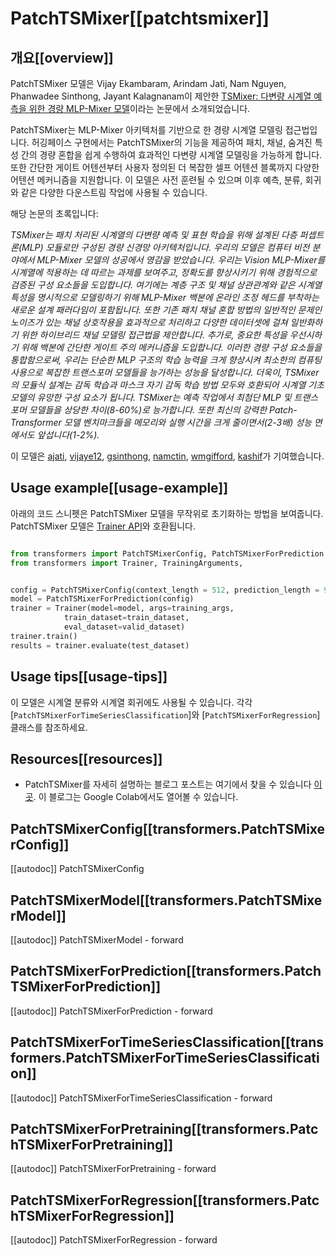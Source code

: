 <!--Copyright 2023 IBM and HuggingFace Inc. team. All rights reserved.

Licensed under the Apache License, Version 2.0 (the "License"); you may not use this file except in compliance with
the License. You may obtain a copy of the License at

http://www.apache.org/licenses/LICENSE-2.0

Unless required by applicable law or agreed to in writing, software distributed under the License is distributed on
an "AS IS" BASIS, WITHOUT WARRANTIES OR CONDITIONS OF ANY KIND, either express or implied. See the License for the
specific language governing permissions and limitations under the License.

⚠️ Note that this file is in Markdown but contain specific syntax for our doc-builder (similar to MDX) that may not be
rendered properly in your Markdown viewer.

-->

# PatchTSMixer[[patchtsmixer]]

## 개요[[overview]]

PatchTSMixer 모델은 Vijay Ekambaram, Arindam Jati, Nam Nguyen, Phanwadee Sinthong, Jayant Kalagnanam이 제안한 [TSMixer: 다변량 시계열 예측을 위한 경량 MLP-Mixer 모델](https://arxiv.org/pdf/2306.09364.pdf)이라는 논문에서 소개되었습니다.


PatchTSMixer는 MLP-Mixer 아키텍처를 기반으로 한 경량 시계열 모델링 접근법입니다. 허깅페이스 구현에서는 PatchTSMixer의 기능을 제공하여 패치, 채널, 숨겨진 특성 간의 경량 혼합을 쉽게 수행하여 효과적인 다변량 시계열 모델링을 가능하게 합니다. 또한 간단한 게이트 어텐션부터 사용자 정의된 더 복잡한 셀프 어텐션 블록까지 다양한 어텐션 메커니즘을 지원합니다. 이 모델은 사전 훈련될 수 있으며 이후 예측, 분류, 회귀와 같은 다양한 다운스트림 작업에 사용될 수 있습니다.


해당 논문의 초록입니다:

*TSMixer는 패치 처리된 시계열의 다변량 예측 및 표현 학습을 위해 설계된 다층 퍼셉트론(MLP) 모듈로만 구성된 경량 신경망 아키텍처입니다. 우리의 모델은 컴퓨터 비전 분야에서 MLP-Mixer 모델의 성공에서 영감을 받았습니다. 우리는 Vision MLP-Mixer를 시계열에 적용하는 데 따르는 과제를 보여주고, 정확도를 향상시키기 위해 경험적으로 검증된 구성 요소들을 도입합니다. 여기에는 계층 구조 및 채널 상관관계와 같은 시계열 특성을 명시적으로 모델링하기 위해 MLP-Mixer 백본에 온라인 조정 헤드를 부착하는 새로운 설계 패러다임이 포함됩니다. 또한 기존 패치 채널 혼합 방법의 일반적인 문제인 노이즈가 있는 채널 상호작용을 효과적으로 처리하고 다양한 데이터셋에 걸쳐 일반화하기 위한 하이브리드 채널 모델링 접근법을 제안합니다. 추가로, 중요한 특성을 우선시하기 위해 백본에 간단한 게이트 주의 메커니즘을 도입합니다. 이러한 경량 구성 요소들을 통합함으로써, 우리는 단순한 MLP 구조의 학습 능력을 크게 향상시켜 최소한의 컴퓨팅 사용으로 복잡한 트랜스포머 모델들을 능가하는 성능을 달성합니다. 더욱이, TSMixer의 모듈식 설계는 감독 학습과 마스크 자기 감독 학습 방법 모두와 호환되어 시계열 기초 모델의 유망한 구성 요소가 됩니다. TSMixer는 예측 작업에서 최첨단 MLP 및 트랜스포머 모델들을 상당한 차이(8-60%)로 능가합니다. 또한 최신의 강력한 Patch-Transformer 모델 벤치마크들을 메모리와 실행 시간을 크게 줄이면서(2-3배) 성능 면에서도 앞섭니다(1-2%).*

이 모델은 [ajati](https://huggingface.co/ajati), [vijaye12](https://huggingface.co/vijaye12), 
[gsinthong](https://huggingface.co/gsinthong), [namctin](https://huggingface.co/namctin),
[wmgifford](https://huggingface.co/wmgifford), [kashif](https://huggingface.co/kashif)가 기여했습니다.

## Usage example[[usage-example]]

아래의 코드 스니펫은 PatchTSMixer 모델을 무작위로 초기화하는 방법을 보여줍니다. 
PatchTSMixer 모델은 [Trainer API](../trainer.md)와 호환됩니다.

```python

from transformers import PatchTSMixerConfig, PatchTSMixerForPrediction
from transformers import Trainer, TrainingArguments,


config = PatchTSMixerConfig(context_length = 512, prediction_length = 96)
model = PatchTSMixerForPrediction(config)
trainer = Trainer(model=model, args=training_args, 
            train_dataset=train_dataset,
            eval_dataset=valid_dataset)
trainer.train()
results = trainer.evaluate(test_dataset)
```

## Usage tips[[usage-tips]]

이 모델은 시계열 분류와 시계열 회귀에도 사용될 수 있습니다. 각각[`PatchTSMixerForTimeSeriesClassification`]와 [`PatchTSMixerForRegression`] 클래스를 참조하세요.

## Resources[[resources]]

- PatchTSMixer를 자세히 설명하는 블로그 포스트는 여기에서 찾을 수 있습니다 [이곳](https://huggingface.co/blog/patchtsmixer). 이 블로그는 Google Colab에서도 열어볼 수 있습니다.

## PatchTSMixerConfig[[transformers.PatchTSMixerConfig]]

[[autodoc]] PatchTSMixerConfig


## PatchTSMixerModel[[transformers.PatchTSMixerModel]]

[[autodoc]] PatchTSMixerModel
    - forward


## PatchTSMixerForPrediction[[transformers.PatchTSMixerForPrediction]]

[[autodoc]] PatchTSMixerForPrediction
    - forward


## PatchTSMixerForTimeSeriesClassification[[transformers.PatchTSMixerForTimeSeriesClassification]]

[[autodoc]] PatchTSMixerForTimeSeriesClassification
    - forward


## PatchTSMixerForPretraining[[transformers.PatchTSMixerForPretraining]]

[[autodoc]] PatchTSMixerForPretraining
    - forward


## PatchTSMixerForRegression[[transformers.PatchTSMixerForRegression]]

[[autodoc]] PatchTSMixerForRegression
    - forward